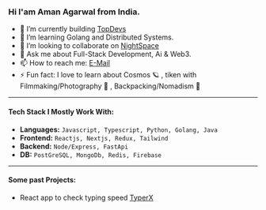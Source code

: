 ### Hi I'am Aman Agarwal from India.

- 🔭 I’m currently building [TopDevs](https://github.com/topdevs-in)
- 🌱 I’m learning Golang and Distributed Systems.
- 👯 I’m looking to collaborate on [NightSpace](https://github.com/amanx123/NightSpace)
- 💬 Ask me about Full-Stack Development, Ai & Web3.
- 📫 How to reach me: [E-Mail](mailto:amanagarwalx123@gmail.com)
- ⚡ Fun fact: I love to learn about Cosmos 🪐 , tiken with Filmmaking/Photography 📸 , Backpacking/Nomadism 🎒
*********
#### Tech Stack I Mostly Work With:
 + **Languages:** `Javascript, Typescript, Python, Golang, Java`
 + **Frontend:** `Reactjs, Nextjs, Redux, Tailwind`
 + **Backend:** `Node/Express, FastApi`
 + **DB:** `PostGreSQL, MongoDb, Redis, Firebase`
**********
#### **Some past Projects:**
- React app to check typing speed [TyperX](https://typerxx.netlify.app)
